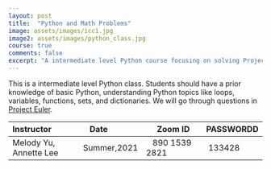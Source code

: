```yaml
---
layout: post
title:  "Python and Math Problems"
image: assets/images/icc1.jpg
image2: assets/images/python_class.jpg
course: true
comments: false
excerpt: "A intermediate level Python course focusing on solving Project Euler problems."
---
```


This is a intermediate level Python class. Students should have a prior knowledge of basic Python, understanding Python topics like loops, variables, functions, sets, and dictionaries. We will go through questions in [Project Euler](https://projecteuler.net/).


| Instructor  | &nbsp;&nbsp;&nbsp;Date&nbsp; | &nbsp;&nbsp; &nbsp;&nbsp;Zoom ID &nbsp; | &nbsp;PASSWORDD  |
| :---        |    :----   |          :--- |  :--- |
| Melody Yu, Annette Lee   | Summer,2021   |&nbsp;&nbsp; 890 1539 2821 &nbsp; &nbsp; |&nbsp; 133428|

<br/>
